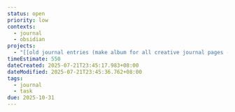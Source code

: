```yaml
---
status: open
priority: low
contexts:
  - journal
  - obsidian
projects:
  - "[[old journal entries (make album for all creative journal pages - INCLUDE ALL PAGES)]]"
timeEstimate: 550
dateCreated: 2025-07-21T23:45:17.983+08:00
dateModified: 2025-07-21T23:45:36.762+08:00
tags:
  - journal
  - task
due: 2025-10-31
---
```



